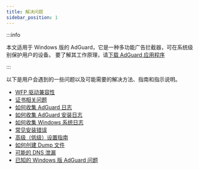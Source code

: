 ```yaml
---
title: 解决问题
sidebar_position: 1
---
```


:::info

本文适用于 Windows 版的 AdGuard，它是一种多功能广告拦截器，可在系统级别保护用户的设备。 要了解其工作原理，请[下载 AdGuard 应用程序](https://agrd.io/download-kb-adblock)

:::

以下是用户会遇到的一些问题以及可能需要的解决方法、指南和指示说明。

- [WFP 驱动兼容性](/adguard-for-windows/solving-problems/wfp-driver/)
- [证书相关问题](/adguard-for-windows/solving-problems/connection-not-trusted/)
- [如何收集 AdGuard 日志](/adguard-for-windows/solving-problems/adguard-logs/)
- [如何收集 AdGuard 安装日志](/adguard-for-windows/solving-problems/installation-logs/)
- [如何收集 Windows 系统日志](/adguard-for-windows/solving-problems/system-logs/)
- [常见安装错误](/adguard-for-windows/solving-problems/common-installer-errors/)
- [高级（低级）设置指南](/adguard-for-windows/solving-problems/low-level-settings/)
- [如何创建 Dump 文件](/adguard-for-windows/solving-problems/dump-file/)
- [可能的 DNS 泄漏](/adguard-for-windows/solving-problems/dns-leaks/)
- [已知的 Windows 版 AdGuard 问题](/adguard-for-windows/solving-problems/known-issues/)
